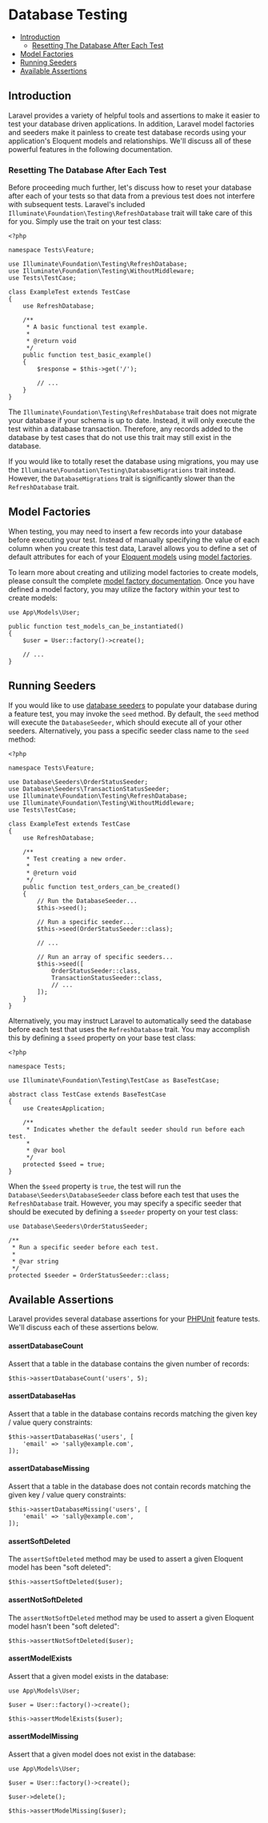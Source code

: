 # Database Testing

- [Introduction](#introduction)
    - [Resetting The Database After Each Test](#resetting-the-database-after-each-test)
- [Model Factories](#model-factories)
- [Running Seeders](#running-seeders)
- [Available Assertions](#available-assertions)

<a name="introduction"></a>
## Introduction

Laravel provides a variety of helpful tools and assertions to make it easier to test your database driven applications. In addition, Laravel model factories and seeders make it painless to create test database records using your application's Eloquent models and relationships. We'll discuss all of these powerful features in the following documentation.

<a name="resetting-the-database-after-each-test"></a>
### Resetting The Database After Each Test

Before proceeding much further, let's discuss how to reset your database after each of your tests so that data from a previous test does not interfere with subsequent tests. Laravel's included `Illuminate\Foundation\Testing\RefreshDatabase` trait will take care of this for you. Simply use the trait on your test class:

    <?php

    namespace Tests\Feature;

    use Illuminate\Foundation\Testing\RefreshDatabase;
    use Illuminate\Foundation\Testing\WithoutMiddleware;
    use Tests\TestCase;

    class ExampleTest extends TestCase
    {
        use RefreshDatabase;

        /**
         * A basic functional test example.
         *
         * @return void
         */
        public function test_basic_example()
        {
            $response = $this->get('/');

            // ...
        }
    }

The `Illuminate\Foundation\Testing\RefreshDatabase` trait does not migrate your database if your schema is up to date. Instead, it will only execute the test within a database transaction. Therefore, any records added to the database by test cases that do not use this trait may still exist in the database.

If you would like to totally reset the database using migrations, you may use the `Illuminate\Foundation\Testing\DatabaseMigrations` trait instead. However, the `DatabaseMigrations` trait is significantly slower than the `RefreshDatabase` trait.

<a name="model-factories"></a>
## Model Factories

When testing, you may need to insert a few records into your database before executing your test. Instead of manually specifying the value of each column when you create this test data, Laravel allows you to define a set of default attributes for each of your [Eloquent models](/docs/{{version}}/eloquent) using [model factories](/docs/{{version}}/eloquent-factories).

To learn more about creating and utilizing model factories to create models, please consult the complete [model factory documentation](/docs/{{version}}/eloquent-factories). Once you have defined a model factory, you may utilize the factory within your test to create models:

    use App\Models\User;

    public function test_models_can_be_instantiated()
    {
        $user = User::factory()->create();

        // ...
    }

<a name="running-seeders"></a>
## Running Seeders

If you would like to use [database seeders](/docs/{{version}}/seeding) to populate your database during a feature test, you may invoke the `seed` method. By default, the `seed` method will execute the `DatabaseSeeder`, which should execute all of your other seeders. Alternatively, you pass a specific seeder class name to the `seed` method:

    <?php

    namespace Tests\Feature;

    use Database\Seeders\OrderStatusSeeder;
    use Database\Seeders\TransactionStatusSeeder;
    use Illuminate\Foundation\Testing\RefreshDatabase;
    use Illuminate\Foundation\Testing\WithoutMiddleware;
    use Tests\TestCase;

    class ExampleTest extends TestCase
    {
        use RefreshDatabase;

        /**
         * Test creating a new order.
         *
         * @return void
         */
        public function test_orders_can_be_created()
        {
            // Run the DatabaseSeeder...
            $this->seed();

            // Run a specific seeder...
            $this->seed(OrderStatusSeeder::class);

            // ...

            // Run an array of specific seeders...
            $this->seed([
                OrderStatusSeeder::class,
                TransactionStatusSeeder::class,
                // ...
            ]);
        }
    }

Alternatively, you may instruct Laravel to automatically seed the database before each test that uses the `RefreshDatabase` trait. You may accomplish this by defining a `$seed` property on your base test class:

    <?php

    namespace Tests;

    use Illuminate\Foundation\Testing\TestCase as BaseTestCase;

    abstract class TestCase extends BaseTestCase
    {
        use CreatesApplication;

        /**
         * Indicates whether the default seeder should run before each test.
         *
         * @var bool
         */
        protected $seed = true;
    }

When the `$seed` property is `true`, the test will run the `Database\Seeders\DatabaseSeeder` class before each test that uses the `RefreshDatabase` trait. However, you may specify a specific seeder that should be executed by defining a `$seeder` property on your test class:

    use Database\Seeders\OrderStatusSeeder;

    /**
     * Run a specific seeder before each test.
     *
     * @var string
     */
    protected $seeder = OrderStatusSeeder::class;

<a name="available-assertions"></a>
## Available Assertions

Laravel provides several database assertions for your [PHPUnit](https://phpunit.de/) feature tests. We'll discuss each of these assertions below.

<a name="assert-database-count"></a>
#### assertDatabaseCount

Assert that a table in the database contains the given number of records:

    $this->assertDatabaseCount('users', 5);

<a name="assert-database-has"></a>
#### assertDatabaseHas

Assert that a table in the database contains records matching the given key / value query constraints:

    $this->assertDatabaseHas('users', [
        'email' => 'sally@example.com',
    ]);

<a name="assert-database-missing"></a>
#### assertDatabaseMissing

Assert that a table in the database does not contain records matching the given key / value query constraints:

    $this->assertDatabaseMissing('users', [
        'email' => 'sally@example.com',
    ]);

<a name="assert-deleted"></a>
#### assertSoftDeleted

The `assertSoftDeleted` method may be used to assert a given Eloquent model has been "soft deleted":

    $this->assertSoftDeleted($user);
    
<a name="assert-not-deleted"></a>
#### assertNotSoftDeleted

The `assertNotSoftDeleted` method may be used to assert a given Eloquent model hasn't been "soft deleted":

    $this->assertNotSoftDeleted($user);

<a name="assert-model-exists"></a>
#### assertModelExists

Assert that a given model exists in the database:

    use App\Models\User;

    $user = User::factory()->create();

    $this->assertModelExists($user);

<a name="assert-model-missing"></a>
#### assertModelMissing

Assert that a given model does not exist in the database:

    use App\Models\User;

    $user = User::factory()->create();

    $user->delete();

    $this->assertModelMissing($user);
